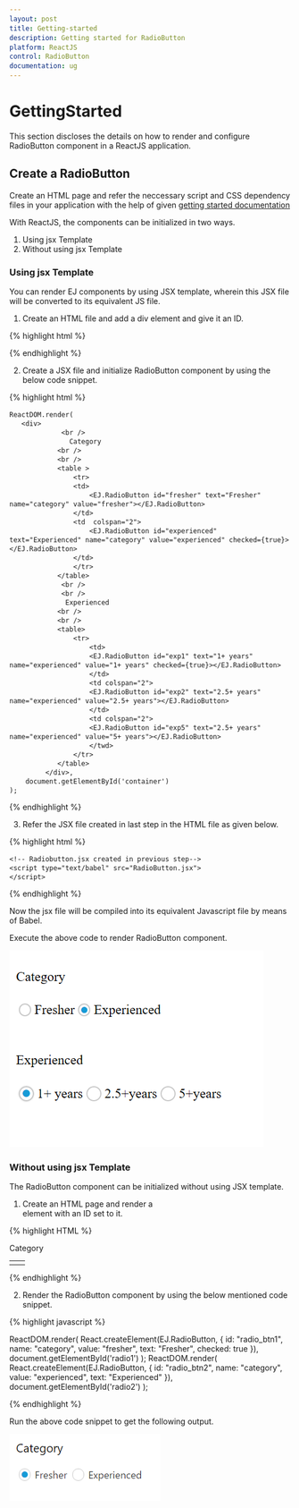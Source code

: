 ```yaml
---
layout: post
title: Getting-started
description: Getting started for RadioButton
platform: ReactJS
control: RadioButton
documentation: ug
---
```


# GettingStarted

This section discloses the details on how to render and configure RadioButton component in a ReactJS application.

## Create a RadioButton

Create an HTML page and refer the neccessary script and CSS dependency files in your application with the help of given [getting started documentation](http://help.syncfusion.com/reactjs)

With ReactJS, the components can be initialized in two ways. 

1. Using jsx Template
2. Without using jsx Template

### Using jsx Template

You can render EJ components by using JSX template, wherein this JSX file will be converted to its equivalent JS file. 

1. Create an HTML file and add a div element and give it an ID. 

{% highlight html %}

<body>
    <div id="container"></div>
</body>

{% endhighlight %}

2. Create a JSX file and initialize RadioButton component by using the below code snippet.

{% highlight html %}

    ReactDOM.render(   
       <div>
				 <br />
				   Category
				<br />
				<br />
				<table >
					<tr>
					<td>
						<EJ.RadioButton id="fresher" text="Fresher" name="category" value="fresher"></EJ.RadioButton>
					</td>
					<td  colspan="2">
						<EJ.RadioButton id="experienced" text="Experienced" name="category" value="experienced" checked={true}></EJ.RadioButton>
					</td>
					</tr>
				</table>
				 <br />
				 <br />
				  Experienced
				<br />
				<br />
				<table>
					<tr>
						<td>
						<EJ.RadioButton id="exp1" text="1+ years" name="experienced" value="1+ years" checked={true}></EJ.RadioButton>
						</td>
						<td colspan="2">
						<EJ.RadioButton id="exp2" text="2.5+ years" name="experienced" value="2.5+ years"></EJ.RadioButton>
						</td>
						<td colspan="2">
						<EJ.RadioButton id="exp5" text="2.5+ years" name="experienced" value="5+ years"></EJ.RadioButton>
						</twd>
					</tr>
				</table>
			 </div>,
        document.getElementById('container')
    );

{% endhighlight %}

3. Refer the JSX file created in last step in the HTML file as given below. 

 {% highlight html %}

<body>
    <div id="dtp"></div>

    <!-- Radiobutton.jsx created in previous step-->
    <script type="text/babel" src="RadioButton.jsx">
    </script>   
</body>

{% endhighlight %}

Now the jsx file will be compiled into its equivalent Javascript file by means of Babel. 

Execute the above code to render RadioButton component. 

![](Getting-Started_images/RadiobuttonJSX.png)

### Without using jsx Template

The RadioButton component can be initialized without using JSX template. 

1. Create an HTML page and render a <div> element with an ID set to it. 

{% highlight HTML %}

Category
<table>
    <tr>
        <td>
            <div id="radio1"></div>
        </td>
        <td>
            <div id="radio2"></div>
        </td>
    </tr>
</table>

{% endhighlight %}

2. Render the RadioButton component by using the below mentioned code snippet.

{% highlight javascript %}

ReactDOM.render(
    React.createElement(EJ.RadioButton, {
        id: "radio_btn1",
        name: "category",
        value: "fresher",
        text: "Fresher", 
		checked: true
    }),
    document.getElementById('radio1')
);
ReactDOM.render(
    React.createElement(EJ.RadioButton, {
        id: "radio_btn2",
        name: "category",
        value: "experienced",
        text: "Experienced"
    }),
    document.getElementById('radio2')
);

{% endhighlight %}

Run the above code snippet to get the following output.

![](getting-started_images/Radiobutton.png) 
